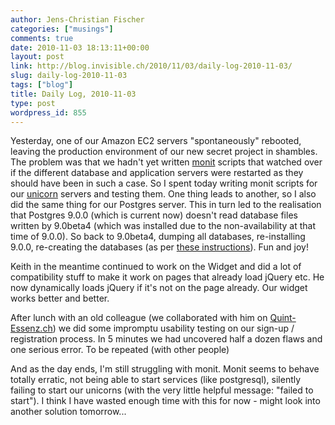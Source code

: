 ```yaml
---
author: Jens-Christian Fischer
categories: ["musings"]
comments: true
date: 2010-11-03 18:13:11+00:00
layout: post
link: http://blog.invisible.ch/2010/11/03/daily-log-2010-11-03/
slug: daily-log-2010-11-03
tags: ["blog"]
title: Daily Log, 2010-11-03
type: post
wordpress_id: 855
---
```


Yesterday, one of our Amazon EC2 servers "spontaneously" rebooted, leaving the production environment of our new secret project in shambles. The problem was that we hadn't yet written [monit](http://mmonit.com/monit/) scripts that watched over if the different database and application servers were restarted as they should have been in such a case. So I spent today writing monit scripts for our [unicorn](http://unicorn.bogomips.org/) servers and testing them. One thing leads to another, so I also did the same thing for our Postgres server. This in turn led to the realisation that Postgres 9.0.0 (which is current now) doesn't read database files written by 9.0beta4 (which was installed due to the non-availability at that time of 9.0.0). So back to 9.0beta4, dumping all databases, re-installing 9.0.0, re-creating the databases (as per [these instructions](http://www.postgresql.org/docs/current/static/install-upgrading.html)). Fun and joy!

Keith in the meantime continued to work on the Widget and did a lot of compatibility stuff to make it work on pages that already load jQuery etc. He now dynamically loads jQuery if it's not on the page already. Our widget works better and better.

After lunch with an old colleague (we collaborated with him on [Quint-Essenz.ch](http://quint-essenz.ch/)) we did some impromptu usability testing on our sign-up / registration process. In 5 minutes we had uncovered half a dozen flaws and one serious error. To be repeated (with other people) 

And as the day ends, I'm still struggling with monit. Monit seems to behave totally erratic, not being able to start services (like postgresql), silently failing to start our unicorns (with the very little helpful message: "failed to start"). I think I have wasted enough time with this for now - might look into another solution tomorrow...

